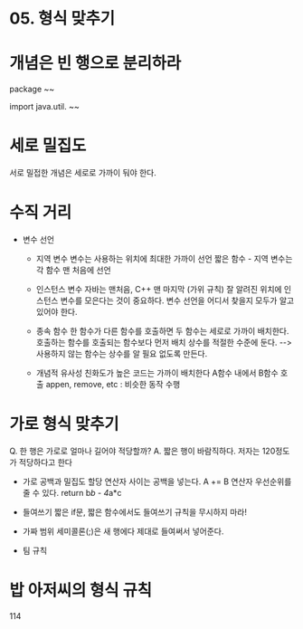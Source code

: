 # 05. 형식 맞추기

# 개념은 빈 행으로 분리하라
package ~~

import java.util. ~~

# 세로 밀집도

서로 밀접한 개념은 세로로 가까이 둬야 한다.

# 수직 거리

- 변수 선언

  - 지역 변수
  변수는 사용하는 위치에 최대한 가까이 선언
  짧은 함수 - 지역 변수는 각 함수 맨 처음에 선언
  
   - 인스턴스 변수
   자바는 맨처음, C++ 맨 마지막 (가위 규칙)
   잘 알려진 위치에 인스턴스 변수를 모은다는 것이 중요하다.
   변수 선언을 어디서 찾을지 모두가 알고 있어야 한다.

   - 종속 함수
   한 함수가 다른 함수를 호출하면 두 함수는 세로로 가까이 배치한다.
   호출하는 함수를 호출되는 함수보다 먼저 배치
   상수를 적절한 수준에 둔다.
   --> 사용하지 않는 함수는 상수를 알 필요 없도록 만든다.
   
   - 개념적 유사성
   친화도가 높은 코드는 가까이 배치한다
   A함수 내에서 B함수 호출
   appen, remove, etc : 비슷한 동작 수행
   
# 가로 형식 맞추기
Q. 한 행은 가로로 얼마나 길어야 적당할까? 
A. 짧은 행이 바람직하다. 저자는 120정도가 적당하다고 한다

- 가로 공백과 밀집도
할당 연산자 사이는 공백을 넣는다.
A += B
연산자 우선순위를 줄 수 있다.
return b*b - 4*a*c

- 들여쓰기
짧은 if문, 짧은 함수에서도 들여쓰기 규칙을 무시하지 마라!

- 가짜 범위
세미콜론(;)은 새 행에다 제대로 들여써서 넣어준다.

- 팀 규칙

# 밥 아저씨의 형식 규칙
114
